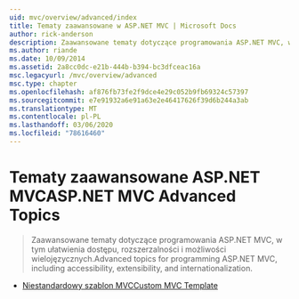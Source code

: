 ```yaml
---
uid: mvc/overview/advanced/index
title: Tematy zaawansowane w ASP.NET MVC | Microsoft Docs
author: rick-anderson
description: Zaawansowane tematy dotyczące programowania ASP.NET MVC, w tym ułatwienia dostępu, rozszerzalności i możliwości wielojęzycznych.
ms.author: riande
ms.date: 10/09/2014
ms.assetid: 2a8cc0dc-e21b-444b-b394-bc3dfceac16a
msc.legacyurl: /mvc/overview/advanced
msc.type: chapter
ms.openlocfilehash: af876fb73fe2f9dce4e29c052b9fb69324c57397
ms.sourcegitcommit: e7e91932a6e91a63e2e46417626f39d6b244a3ab
ms.translationtype: MT
ms.contentlocale: pl-PL
ms.lasthandoff: 03/06/2020
ms.locfileid: "78616460"
---
```

# <a name="aspnet-mvc-advanced-topics"></a><span data-ttu-id="ff67c-103">Tematy zaawansowane ASP.NET MVC</span><span class="sxs-lookup"><span data-stu-id="ff67c-103">ASP.NET MVC Advanced Topics</span></span>

> <span data-ttu-id="ff67c-104">Zaawansowane tematy dotyczące programowania ASP.NET MVC, w tym ułatwienia dostępu, rozszerzalności i możliwości wielojęzycznych.</span><span class="sxs-lookup"><span data-stu-id="ff67c-104">Advanced topics for programming ASP.NET MVC, including accessibility, extensibility, and internationalization.</span></span>

- [<span data-ttu-id="ff67c-105">Niestandardowy szablon MVC</span><span class="sxs-lookup"><span data-stu-id="ff67c-105">Custom MVC Template</span></span>](custom-mvc-templates.md)
